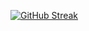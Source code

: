 [![GitHub Streak](https://streak-stats.demolab.com?user=chronosgit&ring=EB0000&fire=EB0000&currStreakLabel=EB0000)](https://git.io/streak-stats)
